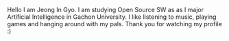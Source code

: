 Hello I am Jeong In Gyo. I am studying Open Source SW as as I major Artificial Intelligence in Gachon University. I like listening to music, playing games and hanging around with my pals. Thank you for watching my profile :)
